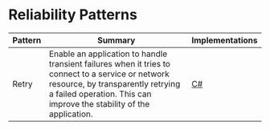 # Reliability Patterns

| Pattern | Summary | Implementations |
| --- | --- | --- |
| Retry | Enable an application to handle transient failures when it tries to connect to a service or network resource, by transparently retrying a failed operation. This can improve the stability of the application. | [C#](https://docs.microsoft.com/en-us/azure/architecture/patterns/retry#example) |
